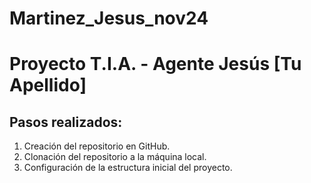 # Martinez_Jesus_nov24

# Proyecto T.I.A. - Agente Jesús [Tu Apellido]
## Pasos realizados:
1. Creación del repositorio en GitHub.
2. Clonación del repositorio a la máquina local.
3. Configuración de la estructura inicial del proyecto.